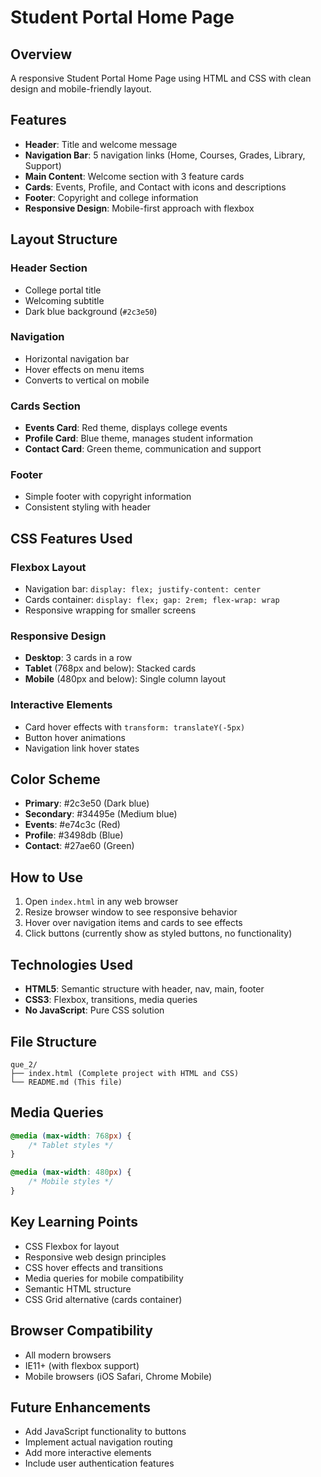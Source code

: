 # Student Portal Home Page

## Overview
A responsive Student Portal Home Page using HTML and CSS with clean design and mobile-friendly layout.

## Features
- **Header**: Title and welcome message
- **Navigation Bar**: 5 navigation links (Home, Courses, Grades, Library, Support)
- **Main Content**: Welcome section with 3 feature cards
- **Cards**: Events, Profile, and Contact with icons and descriptions
- **Footer**: Copyright and college information
- **Responsive Design**: Mobile-first approach with flexbox

## Layout Structure

### Header Section
- College portal title
- Welcoming subtitle
- Dark blue background (`#2c3e50`)

### Navigation
- Horizontal navigation bar
- Hover effects on menu items
- Converts to vertical on mobile

### Cards Section
- **Events Card**: Red theme, displays college events
- **Profile Card**: Blue theme, manages student information  
- **Contact Card**: Green theme, communication and support

### Footer
- Simple footer with copyright information
- Consistent styling with header

## CSS Features Used

### Flexbox Layout
- Navigation bar: `display: flex; justify-content: center`
- Cards container: `display: flex; gap: 2rem; flex-wrap: wrap`
- Responsive wrapping for smaller screens

### Responsive Design
- **Desktop**: 3 cards in a row
- **Tablet** (768px and below): Stacked cards
- **Mobile** (480px and below): Single column layout

### Interactive Elements
- Card hover effects with `transform: translateY(-5px)`
- Button hover animations
- Navigation link hover states

## Color Scheme
- **Primary**: #2c3e50 (Dark blue)
- **Secondary**: #34495e (Medium blue)
- **Events**: #e74c3c (Red)
- **Profile**: #3498db (Blue)
- **Contact**: #27ae60 (Green)

## How to Use
1. Open `index.html` in any web browser
2. Resize browser window to see responsive behavior
3. Hover over navigation items and cards to see effects
4. Click buttons (currently show as styled buttons, no functionality)

## Technologies Used
- **HTML5**: Semantic structure with header, nav, main, footer
- **CSS3**: Flexbox, transitions, media queries
- **No JavaScript**: Pure CSS solution

## File Structure
```
que_2/
├── index.html (Complete project with HTML and CSS)
└── README.md (This file)
```

## Media Queries
```css
@media (max-width: 768px) {
    /* Tablet styles */
}

@media (max-width: 480px) {
    /* Mobile styles */
}
```

## Key Learning Points
- CSS Flexbox for layout
- Responsive web design principles
- CSS hover effects and transitions
- Media queries for mobile compatibility
- Semantic HTML structure
- CSS Grid alternative (cards container)

## Browser Compatibility
- All modern browsers
- IE11+ (with flexbox support)
- Mobile browsers (iOS Safari, Chrome Mobile)

## Future Enhancements
- Add JavaScript functionality to buttons
- Implement actual navigation routing
- Add more interactive elements
- Include user authentication features
